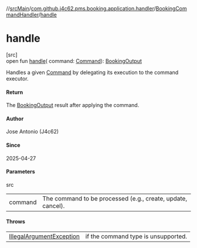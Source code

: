 //[srcMain](../../../index.md)/[com.github.j4c62.pms.booking.application.handler](../index.md)/[BookingCommandHandler](index.md)/[handle](handle.md)

# handle

[src]\
open fun [handle](handle.md)(
command: [Command](../../com.github.j4c62.pms.booking.domain.driver.command/-command/index.md)): [BookingOutput](../../com.github.j4c62.pms.booking.domain.driver.output/-booking-output/index.md)

Handles a given [Command](../../com.github.j4c62.pms.booking.domain.driver.command/-command/index.md) by delegating its
execution to the command executor.

#### Return

The [BookingOutput](../../com.github.j4c62.pms.booking.domain.driver.output/-booking-output/index.md) result after
applying the command.

#### Author

Jose Antonio (J4c62)

#### Since

2025-04-27

#### Parameters

src

|         |                                                             |
|---------|-------------------------------------------------------------|
| command | The command to be processed (e.g., create, update, cancel). |

#### Throws

|                                                                                                               |                                     |
|---------------------------------------------------------------------------------------------------------------|-------------------------------------|
| [IllegalArgumentException](https://docs.oracle.com/javase/8/docs/api/java/lang/IllegalArgumentException.html) | if the command type is unsupported. |
